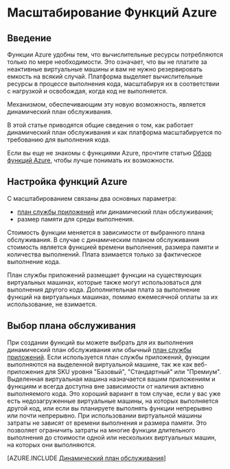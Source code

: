 <properties
   pageTitle="Масштабирование Функций Azure | Microsoft Azure"
   description="Узнайте, как Функции Azure масштабируются в соответствии с потребностями непостоянных рабочих нагрузок."
   services="functions"
   documentationCenter="na"
   authors="eduardolaureano"
   manager="erikre"
   editor=""
   tags=""
   keywords="функции azure, функции, обработка событий, веб-перехватчики, динамические вычисления, независимая архитектура"/>

<tags
   ms.service="functions"
   ms.devlang="multiple"
   ms.topic="reference"
   ms.tgt_pltfrm="multiple"
   ms.workload="na"
   ms.date="03/09/2016"
   ms.author="edlaure"/>

# Масштабирование Функций Azure

## Введение

Функции Azure удобны тем, что вычислительные ресурсы потребляются только по мере необходимости. Это означает, что вы не платите за неактивные виртуальные машины и вам не нужно резервировать емкость на всякий случай. Платформа выделяет вычислительные ресурсы в процессе выполнения кода, масштабируя их в соответствии с нагрузкой и освобождая, когда код не выполняется.

Механизмом, обеспечивающим эту новую возможность, является динамический план обслуживания.

В этой статье приводятся общие сведения о том, как работает динамический план обслуживания и как платформа масштабируется по требованию для выполнения кода.

Если вы еще не знакомы с функциями Azure, прочтите статью [Обзор функций Azure](functions-overview.md), чтобы лучше понимать их возможности.

## Настройка функций Azure

С масштабированием связаны два основных параметра:

* [план службы приложений](../app-service/azure-web-sites-web-hosting-plans-in-depth-overview.md) или динамический план обслуживания;
* размер памяти для среды выполнения.

Стоимость функции меняется в зависимости от выбранного плана обслуживания. В случае с динамическим планом обслуживания стоимость является функцией времени выполнения, размера памяти и количества выполнений. Плата взимается только за фактическое выполнение кода.

План службы приложений размещает функции на существующих виртуальных машинах, которые также могут использоваться для выполнения другого кода. Дополнительная плата за выполнение функций на виртуальных машинах, помимо ежемесячной оплаты за их использование, не взимается.

## Выбор плана обслуживания

При создании функций вы можете выбрать для их выполнения динамический план обслуживания или обычный [план службы приложений](../app-service/azure-web-sites-web-hosting-plans-in-depth-overview.md). Если используется план службы приложений, функции выполняются на выделенной виртуальной машине, так же как веб-приложения для SKU уровня "Базовый", "Стандартный" или "Премиум". Выделенная виртуальная машина назначается вашим приложениям и функциям и всегда доступна вне зависимости от наличия активно выполняемого кода. Это хороший вариант в том случае, если у вас уже есть недозагруженные виртуальные машины, на которых выполняется другой код, или если вы планируете выполнять функции непрерывно или почти непрерывно. При использовании виртуальной машины затраты не зависят от времени выполнения и размера памяти. Это позволяет ограничить затраты на многие функции длительного выполнения до стоимости одной или нескольких виртуальных машин, на которых они выполняются.

[AZURE.INCLUDE [Динамический план обслуживания](../../includes/functions-dynamic-service-plan.md)]

<!---HONumber=AcomDC_0601_2016-->